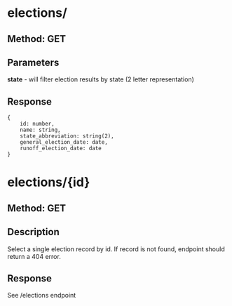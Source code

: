 # elections/
## Method: GET
## Parameters
**state** - will filter election results by state (2 letter representation)

## Response

```
{
    id: number,
    name: string,
    state_abbreviation: string(2),
    general_election_date: date,
    runoff_election_date: date
}
```

# elections/{id}
## Method: GET
## Description
Select a single election record by id. If record is not found, endpoint should return a 404 error.

## Response
See /elections endpoint